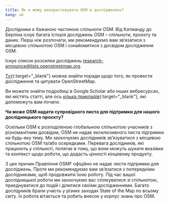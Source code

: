 ```yaml
---
title: Як я можу використовувати OSM в дослідженнях?
kang: uk
---
```


Дослідники є бажаною частиною спільноти OSM. Від Катманду до Берліна існує багата історія досліджень OSM – спільноти, проєкту та даних. Перш ніж розпочати, ми рекомендуємо вам зв’язатися з місцевою спільнотою OSM і ознайомитися з досвідом дослідження OSM.

Існує список розсилки досліджень <a href="mailto:research-announce@lists.openstreetmap.org">research-announce@lists.openstreetmap.org</a>.

[Тут](https://wiki.openstreetmap.org/wiki/Researcher_Information){:target="_blank"} можна знайти поради щодо того, як провести дослідження та цитувати OpenStreetMap.

Ви можете знайти подробиці в Google Scholar або інших вебресурсах, які містять статті, але ось [кілька прикладів](https://wiki.openstreetmap.org/wiki/Uk:Research){:target="_blank"}, які допоможуть вам почати.

**Чи може OSM надати супровідного листа для підтримки для нашого дослідницького проєкту?**

Оскільки OSM є розподіленою глобальною спільнотою учасників з різноманітним досвідом, OSM не надає ексклюзивного листа підтримки на будь-яку тему. Ми заохочуємо дослідників зв’язуватися з місцевою спільнотою OSM та/або осередками. Перевага дослідників, які працюють у спільноті, полягає в тому, що вони можуть шукати вказівки та контекст щодо роботи, що додасть цінності кінцевому продукту.

З цих причин Правління OSMF офіційно не надає листи підтримки для досліджень. Проте ми рекомендуємо вам зв’язатися з попередніми дослідниками, щоб продовжити їхню роботу. Під час вашої дослідницької роботи ми заохочуємо вас спілкуватися зі спільнотою, приєднуватися до подій і ділитися своїми дослідженнями. Багато дослідників брали участь у різних заходах State of the Map по всьому світу. Їх робота вітається та робить внесок у корпус знань про OSM.
